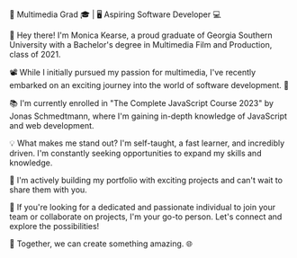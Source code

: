 
🎥 Multimedia Grad 🎓 | 🖥️ Aspiring Software Developer 💻

👋 Hey there! I'm Monica Kearse, a proud graduate of Georgia Southern University with a Bachelor's degree in Multimedia Film and Production, class of 2021.

📽️ While I initially pursued my passion for multimedia, I've recently embarked on an exciting journey into the world of software development. 🚀

📚 I'm currently enrolled in "The Complete JavaScript Course 2023" by Jonas Schmedtmann, where I'm gaining in-depth knowledge of JavaScript and web development.

💡 What makes me stand out? I'm self-taught, a fast learner, and incredibly driven. I'm constantly seeking opportunities to expand my skills and knowledge.

🌱 I'm actively building my portfolio with exciting projects and can't wait to share them with you.

🚀 If you're looking for a dedicated and passionate individual to join your team or collaborate on projects, I'm your go-to person. Let's connect and explore the possibilities!

🌟 Together, we can create something amazing. 🌐
